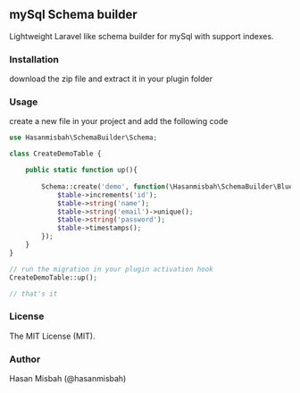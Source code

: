 ## mySql Schema builder
Lightweight Laravel like schema builder for mySql with support indexes.

### Installation
download the zip file and extract it in your plugin folder

### Usage
create a new file in your project and add the following code


```php
use Hasanmisbah\SchemaBuilder\Schema;

class CreateDemoTable {

    public static function up(){
    
        Schema::create('demo', function(\Hasanmisbah\SchemaBuilder\Blueprint $table){
            $table->increments('id');
            $table->string('name');
            $table->string('email')->unique();
            $table->string('password');
            $table->timestamps();
        });
    }
}

// run the migration in your plugin activation hook
CreateDemoTable::up();

// that's it
```

### License
The MIT License (MIT).

### Author
Hasan Misbah (@hasanmisbah)
